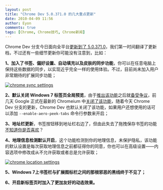```yaml
---
layout: post
title: "Chrome Dev 5.0.371.0 的几大重点更新"
date: 2010-04-09 11:56
author: Eyon
comments: true
tags: [Chrome, Chrome技巧, Chrome新闻]
---
```

Chrome Dev 分支今日面向全平台[更新到了 5.0.371.0](http://www.chromi.org/archives/4222)，我们第一时间翻译了更新档，不过还有一些细节更新你可能没有注意到，比如：

**1、加入了书签、偏好设置、自动填充以及皮肤的同步功能**，你可以在任意电脑上保持这些数据的同步，以实现近乎完全一样的使用体验。不过，目前尚未加入用户非常期待的扩展同步功能；

<a href="http://img.chromi.org/2010/04/chrome-sync-settings1.png">![](http://img.chromi.org/2010/04/chrome-sync-settings1-550x363.png "chrome sync settings")</a>

**2、默认关闭 Windows 7 标签页全局预览**，由于[推出该功能](http://www.chromi.org/archives/3739)之后就[备受争议](http://bbs.chromi.org/thread-9643-1-1.html)，前几天 Google 正式在最新的 Chromeium 中[关闭了该功能](http://www.chromi.org/archives/4163)，随着今天 Chrome Dev 分支的更新，Chrome Dev 也默认关闭了该功能，如果用户还想使用的话可以添加 `--enable-aero-peek-tabs` 命令行参数来开启；

**3、地址栏更新**，书签按钮移到地址栏右边了，但由此失去了拖拽保存书签的功能[不知道你是否喜欢](http://www.chromi.org/archives/4102)？

**4、地理信息检测默认开启**，这个功能检测到你的地理信息，未保护隐私，该功能的默认设置是每次获取地理信息之前都征得你的同意，你也可以在高级设置——内容选项中修改成从不允许获取或者总是允许获取；

<a href="http://img.chromi.org/2010/04/chrome-location-settings.png">![](http://img.chromi.org/2010/04/chrome-location-settings-550x501.png "chrome location settings")</a>

**5、Windows 7上书签栏与扩展图标栏之间的那根邪恶的黑线终于不见了；**

**6、开启新标签页时加入了更加友好的动态效果。**
